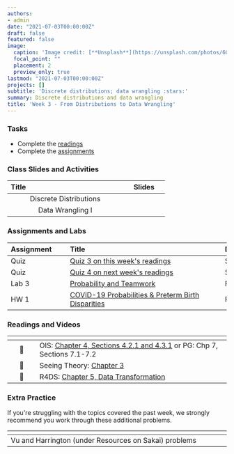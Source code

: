 ```yaml
---
authors:
- admin
date: "2021-07-03T00:00:00Z"
draft: false
featured: false
image:
  caption: 'Image credit: [**Unsplash**](https://unsplash.com/photos/6QUjAos04fw)'
  focal_point: ""
  placement: 2
  preview_only: true
lastmod: "2021-07-03T00:00:00Z"
projects: []
subtitle: 'Discrete distributions; data wrangling :stars:'
summary: Discrete distributions and data wrangling
title: 'Week 3 - From Distributions to Data Wrangling'
---
```


### Tasks

- Complete the [readings](#readings-and-videos)
- Complete the [assignments](#assignments-and-labs)


### Class Slides and Activities

| <div style="width:250px;text-align:left">Title</div> | <div  style="width:80px;text-align:center">Slides</div> | 
|:---:|:---------------------|
| Discrete Distributions  | [<span style="color: #4b5357;"><i class="fas fa-desktop fa-lg"></i></span>](https://sta-198-glhlth-298-fall-2022.github.io/website/slides/week-03/w3-l01-discretedistributions.html#1)  | 
| Data Wrangling I  | [<span style="color: #4b5357;"><i class="fas fa-desktop fa-lg"></i></span>](https://sta-198-glhlth-298-fall-2022.github.io/website/slides/week-03/w3-l02-wrangling1.html#1)  | 

### Assignments and Labs

| <div style="width:120px;text-align:left">Assignment</div> | <div style="width:340px;text-align:left">Title</div> | <div style="width:200px;text-align:left">Due</div> |
|:---|:---|:---|
| Quiz | [Quiz 3 on this week's readings](https://sakai.duke.edu) | Sunday, 9/11 |
| Quiz | [Quiz 4 on next week's readings](https://sakai.duke.edu) | Sunday, 9/18 |
| Lab 3 |[Probability and Teamwork](https://sta-198-glhlth-298-fall-2022.github.io/website/slides/week-03/lab-03-prob-teams.html)| Fri., 9/16 |
| HW 1 | [COVID-19 Probabilities & Preterm Birth Disparities](https://sta-198-glhlth-298-fall-2022.github.io/website/slides/week-03/hw-01-fall-2022.html) | Fri., 9/16 |


### Readings and Videos

| <div style="width:50px"></div>  | <div style="width:420px"></div>  |  <div style="width:200px"></div> |
|:---:|:---|:---:|
| :open_book: | OIS: [Chapter 4, Sections 4.2.1 and  4.3.1](https://www.openintro.org/book/os/) or PG: Chp 7, Sections 7.1-7.2  | **Required** |
| :open_book: | Seeing Theory: [Chapter 3](https://seeing-theory.brown.edu/probability-distributions/index.html)  | **Required** |
| :open_book: | R4DS: [Chapter 5, Data Transformation](https://r4ds.had.co.nz/transform.html)  | **Required** |


### Extra Practice

 If you're struggling with the topics covered the past week, we strongly recommend you work through these additional problems.
 
|  <div style="width:480px"></div>  |  <div style="width:200px"></div>  |
|:---|:---|
| Vu and Harrington (under Resources on Sakai) problems  | 3.1, 3.13, 3.17 |




